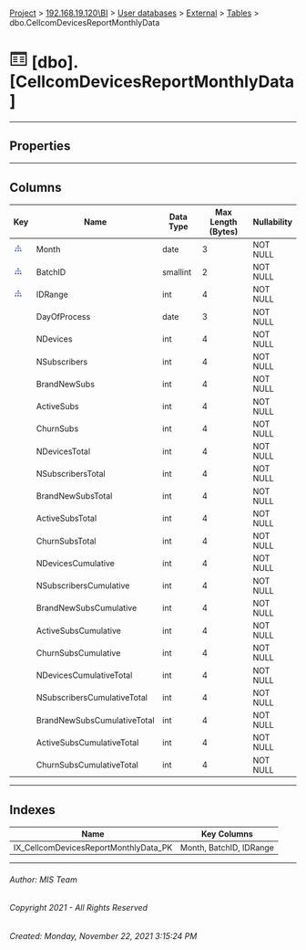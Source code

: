 #### 

[Project](../../../../index.md) > [192.168.19.120\\BI](../../../index.md) > [User databases](../../index.md) > [External](../index.md) > [Tables](Tables.md) > dbo.CellcomDevicesReportMonthlyData

# ![Tables](../../../../Images/Table32.png) [dbo].[CellcomDevicesReportMonthlyData]

---

## <a name="#properties"></a>Properties



---

## <a name="#columns"></a>Columns

| Key | Name | Data Type | Max Length (Bytes) | Nullability |
|---|---|---|---|---|
| [![Indexes IX_CellcomDevicesReportMonthlyData_PK](../../../../Images/Index.png)](#indexes) | Month | date | 3 | NOT NULL |
| [![Indexes IX_CellcomDevicesReportMonthlyData_PK](../../../../Images/Index.png)](#indexes) | BatchID | smallint | 2 | NOT NULL |
| [![Indexes IX_CellcomDevicesReportMonthlyData_PK](../../../../Images/Index.png)](#indexes) | IDRange | int | 4 | NOT NULL |
|  | DayOfProcess | date | 3 | NOT NULL |
|  | NDevices | int | 4 | NOT NULL |
|  | NSubscribers | int | 4 | NOT NULL |
|  | BrandNewSubs | int | 4 | NOT NULL |
|  | ActiveSubs | int | 4 | NOT NULL |
|  | ChurnSubs | int | 4 | NOT NULL |
|  | NDevicesTotal | int | 4 | NOT NULL |
|  | NSubscribersTotal | int | 4 | NOT NULL |
|  | BrandNewSubsTotal | int | 4 | NOT NULL |
|  | ActiveSubsTotal | int | 4 | NOT NULL |
|  | ChurnSubsTotal | int | 4 | NOT NULL |
|  | NDevicesCumulative | int | 4 | NOT NULL |
|  | NSubscribersCumulative | int | 4 | NOT NULL |
|  | BrandNewSubsCumulative | int | 4 | NOT NULL |
|  | ActiveSubsCumulative | int | 4 | NOT NULL |
|  | ChurnSubsCumulative | int | 4 | NOT NULL |
|  | NDevicesCumulativeTotal | int | 4 | NOT NULL |
|  | NSubscribersCumulativeTotal | int | 4 | NOT NULL |
|  | BrandNewSubsCumulativeTotal | int | 4 | NOT NULL |
|  | ActiveSubsCumulativeTotal | int | 4 | NOT NULL |
|  | ChurnSubsCumulativeTotal | int | 4 | NOT NULL |


---

## <a name="#indexes"></a>Indexes

| Name | Key Columns |
|---|---|
| IX_CellcomDevicesReportMonthlyData_PK | Month, BatchID, IDRange |


---

###### Author:  MIS Team

###### Copyright 2021 - All Rights Reserved

###### Created: Monday, November 22, 2021 3:15:24 PM

